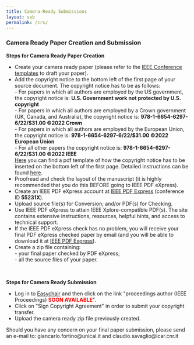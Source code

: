 ```yaml
---
title: Camera-Ready Submissions
layout: sub
permalink: /crs/
---
```


<h3>Camera Ready Paper Creation and Submission</h3>

<b>Steps for Camera Ready Paper Creation</b>

<ul>
<li>Create your camera ready paper  (please refer to the <u><a href="http://www.ieee.org/conferences_events/conferences/publishing/templates.html">IEEE Conference templates</a></u> to draft your paper).</li>
<li>Add the copyright notice to the bottom left of the first page of your source document. The copyright notice has to be as follows:<br/> 
- For papers in which all authors are employed by the US government, the copyright notice is: <b>U.S. Government work not protected by U.S. copyright</b><br/>
- For papers in which all authors are employed by a Crown government (UK, Canada, and Australia), the copyright notice is: <b>978-1-6654-6297-6/22/$31.00 ©2022 Crown</b><br/>
- For papers in which all authors are employed by the European Union, the copyright notice is: <b>978-1-6654-6297-6/22/$31.00 ©2022 European Union</b><br/>
- For all other papers the copyright notice is: <b>978-1-6654-6297-6/22/$31.00 ©2022 IEEE</b>
    <br/>
    <a href="/2022/assets/files/paper_template-with_copyright_notice.pdf"><u>Here</u></a> you can find a pdf template of how the copyright notice has to be inserted on the bottom left of the first page. Detailed instructions can be found <a href="https://www.ieee.org/publications/rights/index.html"><u>here</u></a>.</li>
<li>Proofread and check the layout of the manuscript (it is highly recommended that you do this BEFORE going to IEEE PDF eXpress).</li>
<li>Create an IEEE PDF eXpress account at <a href="https://ieee-pdf-express.org/"><u>IEEE PDF Express</u></a> (conference ID <b>55231X</b>).</li>
<li>Upload source file(s) for Conversion; and/or PDF(s) for Checking.</li>
<li>Use IEEE PDF eXpress to attain IEEE Xplore-compatible PDF(s). The site contains extensive instructions, resources, helpful hints, and access to technical support.</li>
<li>If the IEEE PDF eXpress check has no problem, you will receive your final PDF eXpress checked paper by email (and you will be able to download it at <a href="https://ieee-pdf-express.org/"><u>IEEE PDF Express</u></a>).</li>
<li>Create a zip file containing:<br/>
- your final paper checked by PDF eXpress;<br/>
- all the source files of your paper.</li>
</ul>

<br/>

<b>Steps for Camera Ready Submission</b>

- Log in to <a href="https://easychair.org/conferences/?conf=dascpicomcbdcomcyber"><u>Easychair</u><a> and then click on the link "proceedings author (IEEE Proceedings) <b><font color=red>SOON AVAILABLE</font></b>".<br/>
- Click on "Sign Copyright Agreement" in order to submit your copyright transfer.<br/>
- Upload the camera ready zip file previously created.


<p>Should you have any concern on your final paper submission, please send an e-mail to: giancarlo.fortino@unical.it and claudio.savaglio@icar.cnr.it</p>


